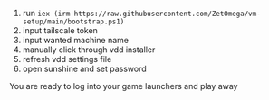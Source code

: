 1. run ```iex (irm https://raw.githubusercontent.com/ZetOmega/vm-setup/main/bootstrap.ps1)```
2. input tailscale token
3. input wanted machine name
4. manually click through vdd installer
5. refresh vdd settings file
6. open sunshine and set password

You are ready to log into your game launchers and play away

